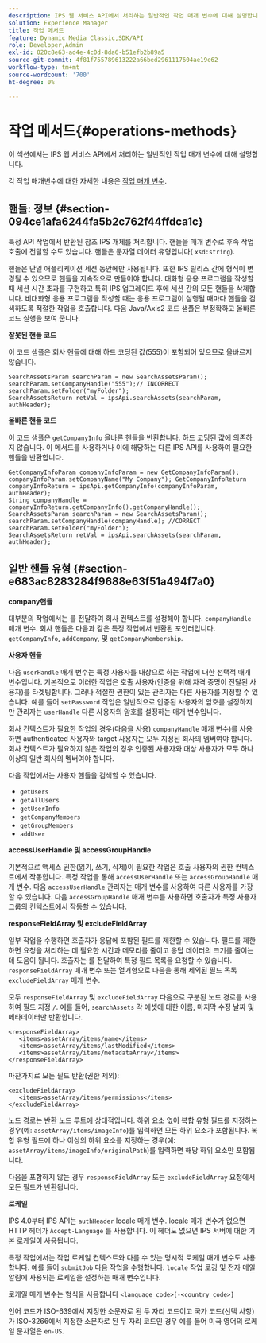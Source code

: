 ```yaml
---
description: IPS 웹 서비스 API에서 처리하는 일반적인 작업 매개 변수에 대해 설명합니다.
solution: Experience Manager
title: 작업 메서드
feature: Dynamic Media Classic,SDK/API
role: Developer,Admin
exl-id: 020c8e63-ad4e-4c0d-8da6-b51efb2b89a5
source-git-commit: 4f81f755789613222a66bed2961117604ae19e62
workflow-type: tm+mt
source-wordcount: '700'
ht-degree: 0%

---
```


# 작업 메서드{#operations-methods}

이 섹션에서는 IPS 웹 서비스 API에서 처리하는 일반적인 작업 매개 변수에 대해 설명합니다.

각 작업 매개변수에 대한 자세한 내용은 [작업 매개 변수](/help/aem-ips-api/operations/c-operations-intro/c-methods/c-methods.md).

## 핸들: 정보 {#section-094ce1afa6244fa5b2c762f44ffdca1c}

특정 API 작업에서 반환된 참조 IPS 개체를 처리합니다. 핸들을 매개 변수로 후속 작업 호출에 전달할 수도 있습니다. 핸들은 문자열 데이터 유형입니다( `xsd:string`).

핸들은 단일 애플리케이션 세션 동안에만 사용됩니다. 또한 IPS 릴리스 간에 형식이 변경될 수 있으므로 핸들을 지속적으로 만들어야 합니다. 대화형 응용 프로그램을 작성할 때 세션 시간 초과를 구현하고 특히 IPS 업그레이드 후에 세션 간의 모든 핸들을 삭제합니다. 비대화형 응용 프로그램을 작성할 때는 응용 프로그램이 실행될 때마다 핸들을 검색하도록 적절한 작업을 호출합니다. 다음 Java/Axis2 코드 샘플은 부정확하고 올바른 코드 실행을 보여 줍니다.

**잘못된 핸들 코드**

이 코드 샘플은 회사 핸들에 대해 하드 코딩된 값(555)이 포함되어 있으므로 올바르지 않습니다.

```
SearchAssetsParam searchParam = new SearchAssetsParam(); searchParam.setCompanyHandle("555");// INCORRECT 
searchParam.setFolder("myFolder"); 
SearchAssetsReturn retVal = ipsApi.searchAssets(searchParam, authHeader);
```

**올바른 핸들 코드**

이 코드 샘플은 `getCompanyInfo` 올바른 핸들을 반환합니다. 하드 코딩된 값에 의존하지 않습니다. 이 메서드를 사용하거나 이에 해당하는 다른 IPS API를 사용하여 필요한 핸들을 반환합니다.

```
GetCompanyInfoParam companyInfoParam = new GetCompanyInfoParam(); 
companyInfoParam.setCompanyName("My Company"); GetCompanyInfoReturn companyInfoReturn = ipsApi.getCompanyInfo(companyInfoParam, authHeader); 
String companyHandle = companyInfoReturn.getCompanyInfo().getCompanyHandle(); 
SearchAssetsParam searchParam = new SearchAssetsParam(); searchParam.setCompanyHandle(companyHandle); //CORRECT 
searchParam.setFolder("myFolder"); 
SearchAssetsReturn retVal = ipsApi.searchAssets(searchParam, authHeader);
```

## 일반 핸들 유형 {#section-e683ac8283284f9688e63f51a494f7a0}

**company핸들**

대부분의 작업에서는 를 전달하여 회사 컨텍스트를 설정해야 합니다. `companyHandle` 매개 변수. 회사 핸들은 다음과 같은 특정 작업에서 반환된 포인터입니다. `getCompanyInfo`, `addCompany`, 및 `getCompanyMembership`.

**사용자 핸들**

다음 `userHandle` 매개 변수는 특정 사용자를 대상으로 하는 작업에 대한 선택적 매개 변수입니다. 기본적으로 이러한 작업은 호출 사용자(인증을 위해 자격 증명이 전달된 사용자)를 타겟팅합니다. 그러나 적절한 권한이 있는 관리자는 다른 사용자를 지정할 수 있습니다. 예를 들어 `setPassword` 작업은 일반적으로 인증된 사용자의 암호를 설정하지만 관리자는 `userHandle` 다른 사용자의 암호를 설정하는 매개 변수입니다.

회사 컨텍스트가 필요한 작업의 경우(다음을 사용) `companyHandle` 매개 변수)를 사용하면 authenticated 사용자와 target 사용자는 모두 지정된 회사의 멤버여야 합니다. 회사 컨텍스트가 필요하지 않은 작업의 경우 인증된 사용자와 대상 사용자가 모두 하나 이상의 일반 회사의 멤버여야 합니다.

다음 작업에서는 사용자 핸들을 검색할 수 있습니다.

* `getUsers`
* `getAllUsers`
* `getUserInfo`
* `getCompanyMembers`
* `getGroupMembers`
* `addUser`

**accessUserHandle 및 accessGroupHandle**

기본적으로 액세스 권한(읽기, 쓰기, 삭제)이 필요한 작업은 호출 사용자의 권한 컨텍스트에서 작동합니다. 특정 작업을 통해 `accessUserHandle` 또는 `accessGroupHandle` 매개 변수. 다음 `accessUserHandle` 관리자는 매개 변수를 사용하여 다른 사용자를 가장할 수 있습니다. 다음 `accessGroupHandle` 매개 변수를 사용하면 호출자가 특정 사용자 그룹의 컨텍스트에서 작동할 수 있습니다.

**responseFieldArray 및 excludeFieldArray**

일부 작업을 수행하면 호출자가 응답에 포함된 필드를 제한할 수 있습니다. 필드를 제한하면 요청을 처리하는 데 필요한 시간과 메모리를 줄이고 응답 데이터의 크기를 줄이는 데 도움이 됩니다. 호출자는 를 전달하여 특정 필드 목록을 요청할 수 있습니다. `responseFieldArray` 매개 변수 또는 열거형으로 다음을 통해 제외된 필드 목록 `excludeFieldArray` 매개 변수.

모두 `responseFieldArray` 및 `excludeFieldArray` 다음으로 구분된 노드 경로를 사용하여 필드 지정 `/`. 예를 들어, `searchAssets` 각 에셋에 대한 이름, 마지막 수정 날짜 및 메타데이터만 반환합니다.

```
<responseFieldArray> 
   <items>assetArray/items/name</items> 
   <items>assetArray/items/lastModified</items> 
   <items>assetArray/items/metadataArray</items> 
</responseFieldArray>
```

마찬가지로 모든 필드 반환(권한 제외):

```
<excludeFieldArray> 
   <items>assetArray/items/permissions</items> 
</excludeFieldArray>
```

노드 경로는 반환 노드 루트에 상대적입니다. 하위 요소 없이 복합 유형 필드를 지정하는 경우(예: `assetArray/items/imageInfo`)를 입력하면 모든 하위 요소가 포함됩니다. 복합 유형 필드에 하나 이상의 하위 요소를 지정하는 경우(예: `assetArray/items/imageInfo/originalPath`)를 입력하면 해당 하위 요소만 포함됩니다.

다음을 포함하지 않는 경우 `responseFieldArray` 또는 `excludeFieldArray` 요청에서 모든 필드가 반환됩니다.

**로케일**

IPS 4.0부터 IPS API는 `authHeader` locale 매개 변수. locale 매개 변수가 없으면 HTTP 헤더가 `Accept-Language` 를 사용합니다. 이 헤더도 없으면 IPS 서버에 대한 기본 로케일이 사용됩니다.

특정 작업에서는 작업 로케일 컨텍스트와 다를 수 있는 명시적 로케일 매개 변수도 사용합니다. 예를 들어 `submitJob` 다음 작업을 수행합니다. `locale` 작업 로깅 및 전자 메일 알림에 사용되는 로케일을 설정하는 매개 변수입니다.

로케일 매개 변수는 형식을 사용합니다 `<language_code>[-<country_code>]`

언어 코드가 ISO-639에서 지정한 소문자로 된 두 자리 코드이고 국가 코드(선택 사항)가 ISO-3266에서 지정한 소문자로 된 두 자리 코드인 경우 예를 들어 미국 영어의 로케일 문자열은 `en-US`.
